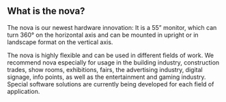 <h2>What is the nova?</h2>

The nova is our newest hardware innovation: It is a 55” monitor, which can turn 360° on the horizontal axis and can be mounted in upright or in landscape format on the vertical axis.

The nova is highly flexible and can be used in different fields of work. We recommend nova especially for usage in the building industry, construction trades, show rooms, exhibitions, fairs, the advertising industry, digital signage, info points, as well as the entertainment and gaming industry. Special software solutions are currently being developed for each field of application.
